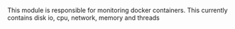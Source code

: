 This module is responsible for monitoring docker containers. This currently contains disk io, cpu, network, memory and threads